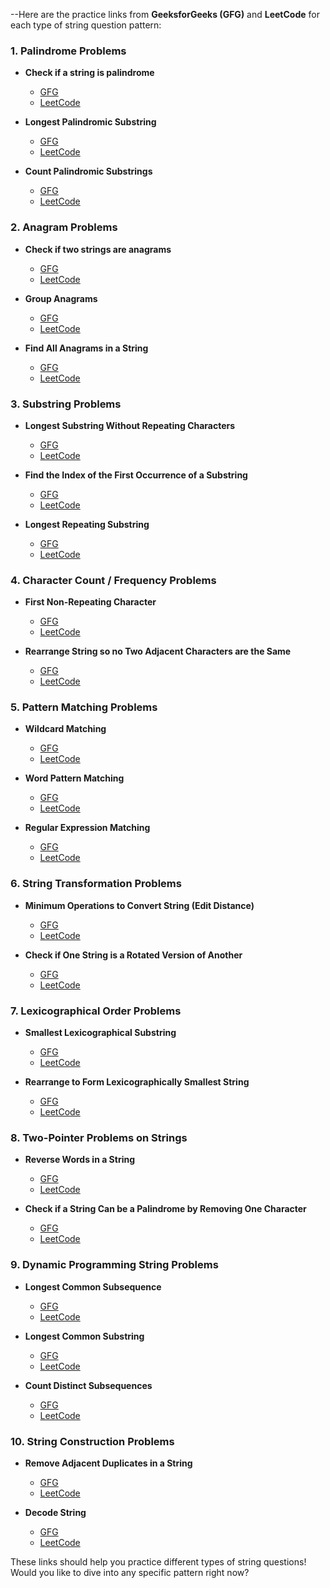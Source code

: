 --Here are the practice links from **GeeksforGeeks (GFG)** and **LeetCode** for each type of string question pattern:

### 1. **Palindrome Problems**

   - **Check if a string is palindrome**  
     - [GFG](https://practice.geeksforgeeks.org/problems/palindrome-string0817/1)  
     - [LeetCode](https://leetcode.com/problems/valid-palindrome/)
   
   - **Longest Palindromic Substring**  
     - [GFG](https://practice.geeksforgeeks.org/problems/longest-palindrome-in-a-string3411/1)  
     - [LeetCode](https://leetcode.com/problems/longest-palindromic-substring/)
   
   - **Count Palindromic Substrings**  
     - [GFG](https://practice.geeksforgeeks.org/problems/count-palindromic-subsequences/1)  
     - [LeetCode](https://leetcode.com/problems/palindromic-substrings/)

### 2. **Anagram Problems**

   - **Check if two strings are anagrams**  
     - [GFG](https://practice.geeksforgeeks.org/problems/anagram-1587115620/1)  
     - [LeetCode](https://leetcode.com/problems/valid-anagram/)

   - **Group Anagrams**  
     - [GFG](https://practice.geeksforgeeks.org/problems/group-anagrams/1)  
     - [LeetCode](https://leetcode.com/problems/group-anagrams/)

   - **Find All Anagrams in a String**  
     - [GFG](https://practice.geeksforgeeks.org/problems/permutations-of-a-given-string2041/1)  
     - [LeetCode](https://leetcode.com/problems/find-all-anagrams-in-a-string/)

### 3. **Substring Problems**

   - **Longest Substring Without Repeating Characters**  
     - [GFG](https://practice.geeksforgeeks.org/problems/length-of-the-longest-substring3036/1)  
     - [LeetCode](https://leetcode.com/problems/longest-substring-without-repeating-characters/)

   - **Find the Index of the First Occurrence of a Substring**  
     - [GFG](https://practice.geeksforgeeks.org/problems/implement-strstr/1)  
     - [LeetCode](https://leetcode.com/problems/find-the-index-of-the-first-occurrence-in-a-string/)

   - **Longest Repeating Substring**  
     - [GFG](https://practice.geeksforgeeks.org/problems/longest-repeating-subsequence2004/1)  
     - [LeetCode](https://leetcode.com/problems/longest-repeating-substring/)

### 4. **Character Count / Frequency Problems**

   - **First Non-Repeating Character**  
     - [GFG](https://practice.geeksforgeeks.org/problems/non-repeating-character-1587115620/1)  
     - [LeetCode](https://leetcode.com/problems/first-unique-character-in-a-string/)

   - **Rearrange String so no Two Adjacent Characters are the Same**  
     - [GFG](https://practice.geeksforgeeks.org/problems/rearrange-characters/0)  
     - [LeetCode](https://leetcode.com/problems/reorganize-string/)

### 5. **Pattern Matching Problems**

   - **Wildcard Matching**  
     - [GFG](https://practice.geeksforgeeks.org/problems/wildcard-pattern-matching/1)  
     - [LeetCode](https://leetcode.com/problems/wildcard-matching/)

   - **Word Pattern Matching**  
     - [GFG](https://practice.geeksforgeeks.org/problems/word-pattern/1)  
     - [LeetCode](https://leetcode.com/problems/word-pattern/)

   - **Regular Expression Matching**  
     - [GFG](https://practice.geeksforgeeks.org/problems/regular-expression-matching/0)  
     - [LeetCode](https://leetcode.com/problems/regular-expression-matching/)

### 6. **String Transformation Problems**

   - **Minimum Operations to Convert String (Edit Distance)**  
     - [GFG](https://practice.geeksforgeeks.org/problems/edit-distance3702/1)  
     - [LeetCode](https://leetcode.com/problems/edit-distance/)

   - **Check if One String is a Rotated Version of Another**  
     - [GFG](https://practice.geeksforgeeks.org/problems/check-if-string-is-rotated-by-two-places/1)  
     - [LeetCode](https://leetcode.com/problems/rotate-string/)

### 7. **Lexicographical Order Problems**

   - **Smallest Lexicographical Substring**  
     - [GFG](https://practice.geeksforgeeks.org/problems/smallest-distant-substring/1)  
     - [LeetCode](https://leetcode.com/problems/orderly-queue/)

   - **Rearrange to Form Lexicographically Smallest String**  
     - [GFG](https://practice.geeksforgeeks.org/problems/lexicographic-rank-of-a-string/1)  
     - [LeetCode](https://leetcode.com/problems/smallest-string-with-swaps/)

### 8. **Two-Pointer Problems on Strings**

   - **Reverse Words in a String**  
     - [GFG](https://practice.geeksforgeeks.org/problems/reverse-words-in-a-given-string5459/1)  
     - [LeetCode](https://leetcode.com/problems/reverse-words-in-a-string/)

   - **Check if a String Can be a Palindrome by Removing One Character**  
     - [GFG](https://practice.geeksforgeeks.org/problems/check-if-string-can-be-made-palindrome-by-removing-only-one-character/1)  
     - [LeetCode](https://leetcode.com/problems/valid-palindrome-ii/)

### 9. **Dynamic Programming String Problems**

   - **Longest Common Subsequence**  
     - [GFG](https://practice.geeksforgeeks.org/problems/longest-common-subsequence-1587115620/1)  
     - [LeetCode](https://leetcode.com/problems/longest-common-subsequence/)

   - **Longest Common Substring**  
     - [GFG](https://practice.geeksforgeeks.org/problems/longest-common-substring1452/1)  
     - [LeetCode](https://leetcode.com/problems/maximum-length-of-repeated-subarray/)

   - **Count Distinct Subsequences**  
     - [GFG](https://practice.geeksforgeeks.org/problems/count-distinct-subsequences/0)  
     - [LeetCode](https://leetcode.com/problems/distinct-subsequences/)

### 10. **String Construction Problems**

   - **Remove Adjacent Duplicates in a String**  
     - [GFG](https://practice.geeksforgeeks.org/problems/recursively-remove-all-adjacent-duplicates0744/1)  
     - [LeetCode](https://leetcode.com/problems/remove-all-adjacent-duplicates-in-string/)

   - **Decode String**  
     - [GFG](https://practice.geeksforgeeks.org/problems/decode-the-string2444/1)  
     - [LeetCode](https://leetcode.com/problems/decode-string/)

These links should help you practice different types of string questions! Would you like to dive into any specific pattern right now?